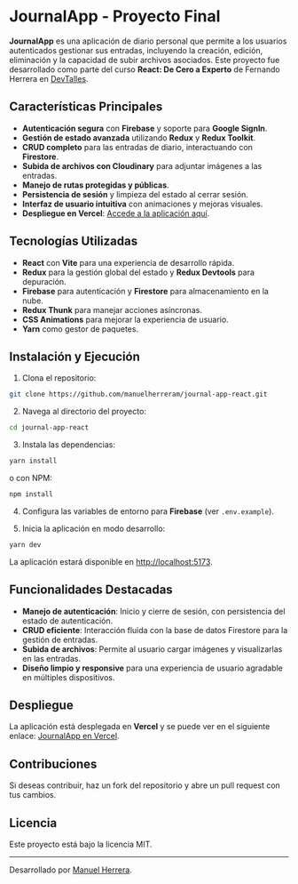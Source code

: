 # JournalApp - Proyecto Final

**JournalApp** es una aplicación de diario personal que permite a los usuarios autenticados gestionar sus entradas, incluyendo la creación, edición, eliminación y la capacidad de subir archivos asociados. Este proyecto fue desarrollado como parte del curso **React: De Cero a Experto** de Fernando Herrera en [DevTalles](https://cursos.devtalles.com/courses/react-cero-experto).

## Características Principales

- **Autenticación segura** con **Firebase** y soporte para **Google SignIn**.
- **Gestión de estado avanzada** utilizando **Redux** y **Redux Toolkit**.
- **CRUD completo** para las entradas de diario, interactuando con **Firestore**.
- **Subida de archivos con Cloudinary** para adjuntar imágenes a las entradas.
- **Manejo de rutas protegidas y públicas**.
- **Persistencia de sesión** y limpieza del estado al cerrar sesión.
- **Interfaz de usuario intuitiva** con animaciones y mejoras visuales.
- **Despliegue en Vercel**: [Accede a la aplicación aquí](https://journal-app-pi-ecru.vercel.app/).

## Tecnologías Utilizadas

- **React** con **Vite** para una experiencia de desarrollo rápida.
- **Redux** para la gestión global del estado y **Redux Devtools** para depuración.
- **Firebase** para autenticación y **Firestore** para almacenamiento en la nube.
- **Redux Thunk** para manejar acciones asíncronas.
- **CSS Animations** para mejorar la experiencia de usuario.
- **Yarn** como gestor de paquetes.

## Instalación y Ejecución

1. Clona el repositorio:

```bash
git clone https://github.com/manuelherreram/journal-app-react.git
```

2. Navega al directorio del proyecto:

```bash
cd journal-app-react
```

3. Instala las dependencias:

```bash
yarn install
```

o con NPM:

```bash
npm install
```

4. Configura las variables de entorno para **Firebase** (ver `.env.example`).

5. Inicia la aplicación en modo desarrollo:

```bash
yarn dev
```

La aplicación estará disponible en [http://localhost:5173](http://localhost:5173).

## Funcionalidades Destacadas

- **Manejo de autenticación**: Inicio y cierre de sesión, con persistencia del estado de autenticación.
- **CRUD eficiente**: Interacción fluida con la base de datos Firestore para la gestión de entradas.
- **Subida de archivos**: Permite al usuario cargar imágenes y visualizarlas en las entradas.
- **Diseño limpio y responsive** para una experiencia de usuario agradable en múltiples dispositivos.

## Despliegue

La aplicación está desplegada en **Vercel** y se puede ver en el siguiente enlace:
[JournalApp en Vercel](https://journal-app-pi-ecru.vercel.app/).

## Contribuciones

Si deseas contribuir, haz un fork del repositorio y abre un pull request con tus cambios.

## Licencia

Este proyecto está bajo la licencia MIT.

---

Desarrollado por [Manuel Herrera](https://www.linkedin.com/in/manuelherreramontoya/).

